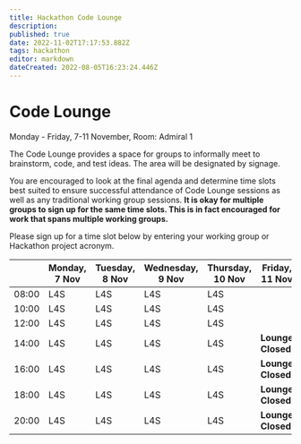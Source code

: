 ```yaml
---
title: Hackathon Code Lounge
description: 
published: true
date: 2022-11-02T17:17:53.882Z
tags: hackathon
editor: markdown
dateCreated: 2022-08-05T16:23:24.446Z
---
```


# Code Lounge

Monday - Friday, 7-11 November, Room: Admiral 1

The Code Lounge provides a space for groups to informally meet to brainstorm, code, and test ideas. The area will be designated by signage. 

You are encouraged to look at the final agenda and determine time slots best suited to ensure successful attendance of Code Lounge sessions as well as any traditional working group sessions. **It is okay for multiple groups to sign up for the same time slots. This is in fact encouraged for work that spans multiple working groups.**

Please sign up for a time slot below by entering your working group or Hackathon project acronym.

|      |  Monday, 7 Nov | Tuesday, 8 Nov  | Wednesday, 9 Nov |  Thursday, 10 Nov | Friday, 11 Nov |  
|---|---|---|---|---|---|
| 08:00 | L4S  | L4S   |   L4S  | L4S   |   |
| 10:00 | L4S  | L4S  |   L4S  | L4S   |   |
| 12:00 | L4S  | L4S  |   L4S  | L4S   |   |     
| 14:00 | L4S  | L4S  |   L4S  | L4S   | **Lounge Closed** |
| 16:00 | L4S  | L4S  |  L4S  | L4S  | **Lounge Closed**   |                         
| 18:00 | L4S | L4S  |   L4S  | L4S  | **Lounge Closed** |  
| 20:00 | L4S | L4S |   L4S  | L4S    | **Lounge Closed** |